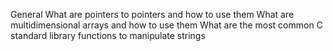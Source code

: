 General
	What are pointers to pointers and how to use them
	What are multidimensional arrays and how to use them
	What are the most common C standard library functions to manipulate strings

